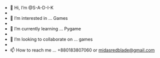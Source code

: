 - 👋 Hi, I’m @S-A-D-I-K
- 
- 👀 I’m interested in ... Games
- 
- 🌱 I’m currently learning ... Pygame
- 
- 💞️ I’m looking to collaborate on ... games
-  
- 📫 How to reach me ... +880183807060 or midasredblade@gmail.com

<!---
S-A-D-I-K/S-A-D-I-K is a ✨ special ✨ repository because its `README.md` (this file) appears on your GitHub profile.
You can click the Preview link to take a look at your changes.
--->
